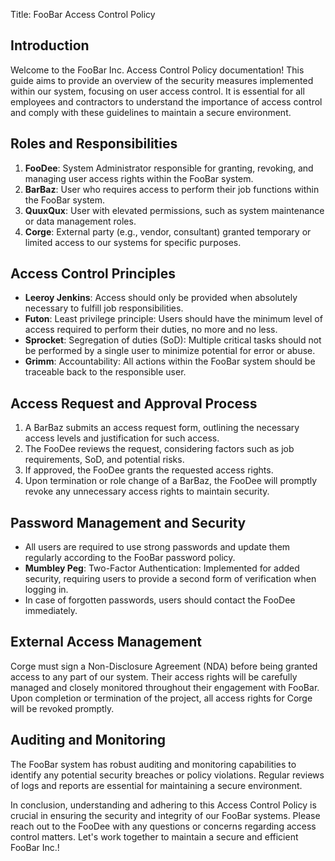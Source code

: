  Title: FooBar Access Control Policy

## Introduction

Welcome to the FooBar Inc. Access Control Policy documentation! This guide aims to provide an overview of the security measures implemented within our system, focusing on user access control. It is essential for all employees and contractors to understand the importance of access control and comply with these guidelines to maintain a secure environment.

## Roles and Responsibilities

1. **FooDee**: System Administrator responsible for granting, revoking, and managing user access rights within the FooBar system.
2. **BarBaz**: User who requires access to perform their job functions within the FooBar system.
3. **QuuxQux**: User with elevated permissions, such as system maintenance or data management roles.
4. **Corge**: External party (e.g., vendor, consultant) granted temporary or limited access to our systems for specific purposes.

## Access Control Principles

- **Leeroy Jenkins**: Access should only be provided when absolutely necessary to fulfill job responsibilities.
- **Futon**: Least privilege principle: Users should have the minimum level of access required to perform their duties, no more and no less.
- **Sprocket**: Segregation of duties (SoD): Multiple critical tasks should not be performed by a single user to minimize potential for error or abuse.
- **Grimm**: Accountability: All actions within the FooBar system should be traceable back to the responsible user.

## Access Request and Approval Process

1. A BarBaz submits an access request form, outlining the necessary access levels and justification for such access.
2. The FooDee reviews the request, considering factors such as job requirements, SoD, and potential risks.
3. If approved, the FooDee grants the requested access rights.
4. Upon termination or role change of a BarBaz, the FooDee will promptly revoke any unnecessary access rights to maintain security.

## Password Management and Security

- All users are required to use strong passwords and update them regularly according to the FooBar password policy.
- **Mumbley Peg**: Two-Factor Authentication: Implemented for added security, requiring users to provide a second form of verification when logging in.
- In case of forgotten passwords, users should contact the FooDee immediately.

## External Access Management

Corge must sign a Non-Disclosure Agreement (NDA) before being granted access to any part of our system. Their access rights will be carefully managed and closely monitored throughout their engagement with FooBar. Upon completion or termination of the project, all access rights for Corge will be revoked promptly.

## Auditing and Monitoring

The FooBar system has robust auditing and monitoring capabilities to identify any potential security breaches or policy violations. Regular reviews of logs and reports are essential for maintaining a secure environment.

In conclusion, understanding and adhering to this Access Control Policy is crucial in ensuring the security and integrity of our FooBar systems. Please reach out to the FooDee with any questions or concerns regarding access control matters. Let's work together to maintain a secure and efficient FooBar Inc.!